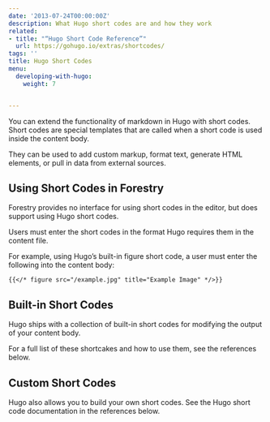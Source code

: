 ```yaml
---
date: '2013-07-24T00:00:00Z'
description: What Hugo short codes are and how they work
related:
- title: "“Hugo Short Code Reference”"
  url: https://gohugo.io/extras/shortcodes/
tags: ''
title: Hugo Short Codes
menu:
  developing-with-hugo:
    weight: 7


---
```

You can extend the functionality of markdown in Hugo with short codes. Short codes are special templates that are called when a short code is used inside the content body.

They can be used to add custom markup, format text, generate HTML elements, or pull in data from external sources.

## Using Short Codes in Forestry
Forestry provides no interface for using short codes in the editor, but does support using Hugo short codes.

Users must enter the short codes in the format Hugo requires them in the content file.

For example, using Hugo’s built-in figure short code, a user must enter the following into the content body:

```
{{</* figure src="/example.jpg" title="Example Image" */>}}
```

## Built-in Short Codes
Hugo ships with a collection of built-in short codes for modifying the output of your content body.

For a full list of these shortcakes and how to use them, see the references below.

## Custom Short Codes
Hugo also allows you to build your own short codes. See the Hugo short code documentation in the references below.
